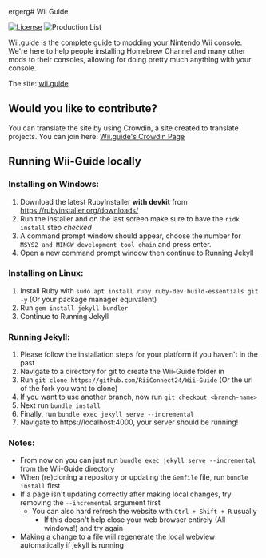 ergerg# Wii Guide

[![License](https://img.shields.io/github/license/riiconnect24/wii-guide.svg?style=flat-square)](LICENSE.txt)
![Production List](https://img.shields.io/discord/206934458954153984.svg?style=flat-square)

Wii.guide is the complete guide to modding your Nintendo Wii console.
We're here to help people installing Homebrew Channel and many other mods to their consoles, allowing for doing pretty much anything with your console.

The site: [wii.guide](https://wii.guide)

## Would you like to contribute?

You can translate the site by using Crowdin, a site created to translate projects.
You can join here: [Wii.guide's Crowdin Page](https://crowdin.com/project/wii-guide)

## Running Wii-Guide locally

### Installing on Windows:

1. Download the latest RubyInstaller **with devkit** from <https://rubyinstaller.org/downloads/>
1. Run the installer and on the last screen make sure to have the `ridk install` step _checked_
1. A command prompt window should appear, choose the number for `MSYS2 and MINGW development tool chain` and press enter.
1. Open a new command prompt window then continue to Running Jekyll

### Installing on Linux:

1. Install Ruby with `sudo apt install ruby ruby-dev build-essentials git -y` (Or your package manager equivalent)
1. Run `gem install jekyll bundler`
1. Continue to Running Jekyll

### Running Jekyll:

1. Please follow the installation steps for your platform if you haven't in the past
1. Navigate to a directory for git to create the Wii-Guide folder in
1. Run `git clone https://github.com/RiiConnect24/Wii-Guide` (Or the url of the fork you want to clone)
1. If you want to use another branch, now run `git checkout <branch-name>`
1. Next run `bundle install`
1. Finally, run `bundle exec jekyll serve --incremental`
1. Navigate to https://localhost:4000, your server should be running!

### Notes:

- From now on you can just run `bundle exec jekyll serve --incremental` from the Wii-Guide directory
- When (re)cloning a repository or updating the `Gemfile` file, run `bundle install` first
- If a page isn't updating correctly after making local changes, try removing the `--incremental` argument first
  - You can also hard refresh the website with `Ctrl + Shift + R` usually
    - If this doesn't help close your web browser entirely (All windows!) and try again
- Making a change to a file will regenerate the local webview automatically if jekyll is running

